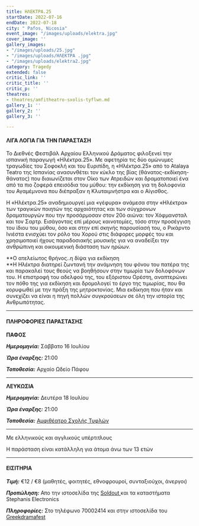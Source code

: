 ```yaml
---
title: ΗΛΕΚΤΡΑ.25
startDate: 2022-07-16
endDate: 2022-07-18
city: " Pafos, Nicosia"
event_image: "/images/uploads/elektra.jpg"
cover_image: ''
gallery_images:
- "/images/uploads/25.jpg"
- "/images/uploads/ΗΛΕΚΤΡΑ .jpg"
- "/images/uploads/elektra2.jpg"
category: Tragedy
extended: false
critic_link: ''
critic_title: ''
critic_p: ''
theatres:
- theatres/amfitheatro-sxolis-tyflwn.md
gallery_1: ''
gallery_2: ''
gallery_3: ''

---
```

#### ΛΙΓΑ ΛΟΓΙΑ ΓΙΑ ΤΗΝ ΠΑΡΑΣΤΑΣΗ

Το Διεθνές Φεστιβάλ Αρχαίου Ελληνικού Δράματος φιλοξενεί την ισπανική παραγωγή «Ηλέκτρα.25». Με αφετηρία τις δύο ομώνυμες τραγωδίες του Σοφοκλή και του Ευριπίδη, η «Ηλέκτρα.25» από το Atalaya Teatro της Ισπανίας ανασυνθέτει τον κύκλο της βίας (θάνατος-εκδίκηση-θάνατος) που διαιωνίζεται στον Οίκο των Ατρειδών και δραματοποιεί ένα από τα πιο ζοφερά επεισόδια του μύθου: την εκδίκηση για τη δολοφονία του Αγαμέμνονα που διέπραξαν η Κλυταιμνήστρα και ο Αίγισθος.

Η «Ηλέκτρα.25» αναδημιουργεί μια «γέφυρα» ανάμεσα στην «Ηλέκτρα» των τραγικών ποιητών της αρχαιότητας και των σύγχρονων δραματουργών που την προσάρμοσαν στον 20ό αιώνα: τον Χόφμανσταλ και τον Σαρτρ. Εισάγοντας επί μέρους καινοτομίες, τόσο στην προσέγγιση του ίδιου του μύθου, όσο και στην επί σκηνής παρουσίασή του, ο Ρικάρντο Ινιέστα ενισχύει τον ρόλο του Χορού στις διάφορες μορφές του και χρησιμοποιεί ήχους παραδοσιακής μουσικής για να αναδείξει την ανθρώπινη και οικουμενική διάσταση των ηρώων.

\**Ο ατελείωτος θρήνος..η δίψα για εκδίκηση  
\**Η Ηλέκτρα διατηρεί ζωντανή την ανάμνηση του φόνου του πατέρα της και παρακαλεί τους θεούς να βοηθήσουν στην τιμωρία των δολοφόνων του. Η επιστροφή του αδελφού της, του εξόριστου Ορέστη, αναπτερώνει τον πόθο της για εκδίκηση και δρομολογεί το έργο της τιμωρίας, που θα κορυφωθεί με την πράξη της μητροκτονίας. Μια εκδίκηση που ήταν και συνεχίζει να είναι η πηγή πολλών συγκρούσεων σε όλη την ιστορία της Ανθρωπότητας.

***

#### ΠΛΗΡΟΦΟΡΙΕΣ ΠΑΡΑΣΤΑΣΗΣ

**ΠΑΦΟΣ**

**_Ημερομηνία:_** Σάββατο 16 Ιουλίου

**_Ώρα έναρξης:_** 21:00

**_Τοποθεσία:_** Αρχαίο Ωδείο Πάφου

***

**ΛΕΥΚΩΣΙΑ**

**_Ημερομηνία:_** Δευτέρα 18 Ιουλίου

**_Ώρα έναρξης:_** 21:00

**_Τοποθεσία:_** [Αμφιθέατρο Σχολής Τυφλών](?#map)

***

Με ελληνικούς και αγγλικούς υπέρτιτλους

Η παράσταση είναι κατάλληλη για άτομα άνω των 13 ετών

***

#### ΕΙΣΙΤΗΡΙΑ

**_Τιμή:_** €12 / €8 (μαθητές, φοιτητές, εθνοφρουροί, συνταξιούχοι, άνεργοι)

**_Προπώληση:_** Απο την ιστοσελίδα της [Soldout ](https://www.soldoutticketbox.com/international-festival-of-ancient-greek-drama-2022/?lang=el)και τα καταστήματα Stephanis Electronics

**_Πληροφορίες:_** Στο τηλέφωνο 70002414 και στην ιστοσελίδα του [Greekdramafest ](https://www.greekdramafest.com/)